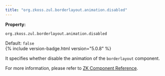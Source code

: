 ```yaml
---
title: "org.zkoss.zul.borderlayout.animation.disabled"
---
```


**Property:**

`org.zkoss.zul.borderlayout.animation.disabled`

Default: `false`  
{% include version-badge.html version="5.0.8" %}

It specifies whether disable the animation of the `borderlayout`
component.

For more information, please refer to [ZK Component Reference]({{site.baseurl}}/zk_component_ref/borderlayout#Configure_to_Disable_the_Animation_Effects_as_Default).
